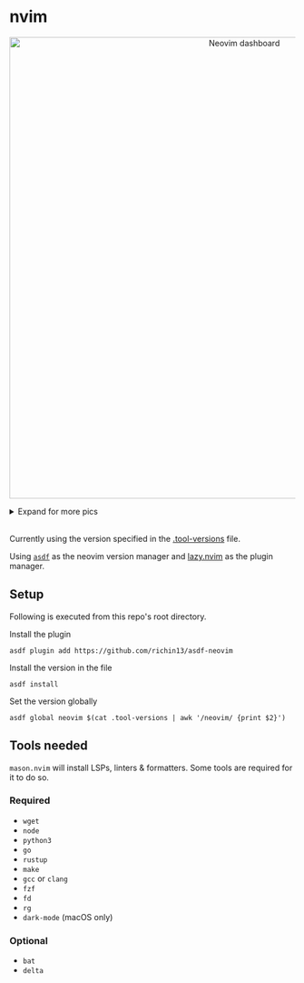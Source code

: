 # nvim

<p align="center">
<img width="812" alt="Neovim dashboard" src="https://github.com/ismailshak/nvim/assets/23173408/bdd6c244-a663-438f-83fe-c9c0dfdf5d65">  
</p>


<details><summary>Expand for more pics</summary>

  <p><sub>Customized <a href="https://wezfurlong.org/wezterm/index.html">Wezterm</a> - Modified <a href="https://cocopon.github.io/iceberg.vim/">Iceberg</a> - Modified & nerd-font-patched <a href="https://commitmono.com/">Commit Mono</a></sub></p>
  
  <p align="center">
    <img width="812" alt="LSP progress spinner" src="https://github.com/ismailshak/nvim/assets/23173408/960ede2e-bf75-4c2d-abed-70f8d5cc560b">
    <img width="812" alt="Git diff" src="https://github.com/ismailshak/nvim/assets/23173408/c29c9482-e63c-4f3c-9feb-f503db1f1a6d">
    <img width="812" alt="Autocomplete and diagnostics" src="https://github.com/ismailshak/nvim/assets/23173408/ddfe5109-79f6-4a2f-b818-32e2700ce7a3">
    <img width="812" alt="Terminal" src="https://github.com/ismailshak/nvim/assets/23173408/02747f2e-1c5e-4068-a91d-b90d4acfff36">
  </p>

</details>

<br />

Currently using the version specified in the [.tool-versions](./.tool-versions) file.

Using [`asdf`](https://github.com/asdf-vm/asdf) as the neovim version manager and [lazy.nvim](https://github.com/folke/lazy.nvim) as the plugin manager.

## Setup

Following is executed from this repo's root directory.

Install the plugin

```shell
asdf plugin add https://github.com/richin13/asdf-neovim
```

Install the version in the file

```
asdf install
```

Set the version globally

```
asdf global neovim $(cat .tool-versions | awk '/neovim/ {print $2}')
```

## Tools needed

`mason.nvim` will install LSPs, linters & formatters. Some tools are required for it to do so.

### Required

- `wget`
- `node`
- `python3`
- `go`
- `rustup`
- `make`
- `gcc` or `clang`
- `fzf`
- `fd`
- `rg`
- `dark-mode` (macOS only)

### Optional

- `bat`
- `delta`

